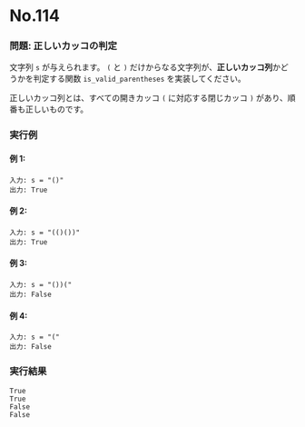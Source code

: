# No.114

### 問題: 正しいカッコの判定

文字列 `s` が与えられます。
`(` と `)` だけからなる文字列が、**正しいカッコ列**かどうかを判定する関数 `is_valid_parentheses` を実装してください。

正しいカッコ列とは、すべての開きカッコ `(` に対応する閉じカッコ `)` があり、順番も正しいものです。

### 実行例

#### 例 1:

```
入力: s = "()"
出力: True
```

#### 例 2:

```
入力: s = "(()())"
出力: True
```

#### 例 3:

```
入力: s = "())("
出力: False
```

#### 例 4:

```
入力: s = "("
出力: False
```

### 実行結果

```text
True
True
False
False
```
